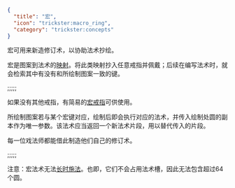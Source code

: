 ```json
{
  "title": "宏",
  "icon": "trickster:macro_ring",
  "category": "trickster:concepts"
}
```

宏可用来新造修订术，以协助法术抄绘。


宏是图案到法术的[映射](^trickster:distortions/map)。将此类映射抄入任意戒指并佩戴；后续在编写法术时，就会检索其中有没有和所绘制图案一致的键。

;;;;;

如果没有其他戒指，有简易的[宏戒指](^trickster:items/ring)可供使用。


所绘制图案若与某个宏键对应，绘制后即会执行对应的法术，并传入绘制处圆的副本作为唯一参数。该法术应当返回一个新法术片段，用以替代传入的片段。


每一位戏法师都能借此制造他们自己的修订术。

;;;;;

注意：宏法术无法[长时施法](^trickster:concepts/multi_tick)。也即，它们不会占用法术槽，因此无法包含超过64个圆。
